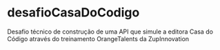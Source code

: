 # desafioCasaDoCodigo
Desafio técnico de construção de uma API que simule a editora Casa do Código através do treinamento OrangeTalents da ZupInnovation
